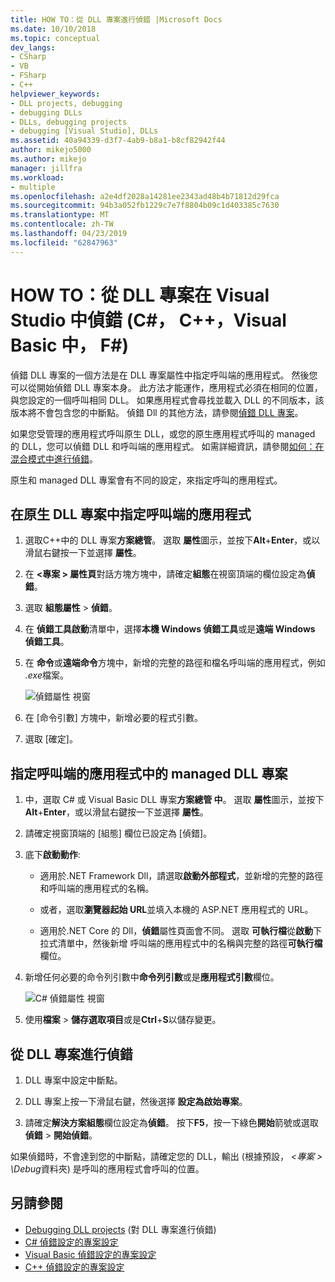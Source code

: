 ```yaml
---
title: HOW TO：從 DLL 專案進行偵錯 |Microsoft Docs
ms.date: 10/10/2018
ms.topic: conceptual
dev_langs:
- CSharp
- VB
- FSharp
- C++
helpviewer_keywords:
- DLL projects, debugging
- debugging DLLs
- DLLs, debugging projects
- debugging [Visual Studio], DLLs
ms.assetid: 40a94339-d3f7-4ab9-b8a1-b8cf82942f44
author: mikejo5000
ms.author: mikejo
manager: jillfra
ms.workload:
- multiple
ms.openlocfilehash: a2e4df2028a14281ee2343ad48b4b71812d29fca
ms.sourcegitcommit: 94b3a052fb1229c7e7f8804b09c1d403385c7630
ms.translationtype: MT
ms.contentlocale: zh-TW
ms.lasthandoff: 04/23/2019
ms.locfileid: "62847963"
---
```

# <a name="how-to-debug-from-a-dll-project-in-visual-studio-c-c-visual-basic-f"></a>HOW TO：從 DLL 專案在 Visual Studio 中偵錯 (C#， C++，Visual Basic 中， F#)

偵錯 DLL 專案的一個方法是在 DLL 專案屬性中指定呼叫端的應用程式。 然後您可以從開始偵錯 DLL 專案本身。 此方法才能運作，應用程式必須在相同的位置，與您設定的一個呼叫相同 DLL。 如果應用程式會尋找並載入 DLL 的不同版本，該版本將不會包含您的中斷點。 偵錯 Dll 的其他方法，請參閱[偵錯 DLL 專案](../debugger/debugging-dll-projects.md)。

如果您受管理的應用程式呼叫原生 DLL，或您的原生應用程式呼叫的 managed 的 DLL，您可以偵錯 DLL 和呼叫端的應用程式。 如需詳細資訊，請參閱[如何：在混合模式中進行偵錯](../debugger/how-to-debug-in-mixed-mode.md)。

原生和 managed DLL 專案會有不同的設定，來指定呼叫的應用程式。

## <a name="specify-a-calling-app-in-a-native-dll-project"></a>在原生 DLL 專案中指定呼叫端的應用程式

1. 選取C++中的 DLL 專案**方案總管**。 選取 **屬性**圖示，並按下**Alt**+**Enter**，或以滑鼠右鍵按一下並選擇 **屬性**。

1. 在  **\<專案 > 屬性頁**對話方塊方塊中，請確定**組態**在視窗頂端的欄位設定為**偵錯**。

1. 選取 **組態屬性** > **偵錯**。

1. 在 **偵錯工具啟動**清單中，選擇**本機 Windows 偵錯工具**或是**遠端 Windows 偵錯工具**。

1. 在 **命令**或**遠端命令**方塊中，新增的完整的路徑和檔名呼叫端的應用程式，例如 *.exe*檔案。

   ![偵錯屬性 視窗](../debugger/media/dbg-debugging-properties-dll.png "偵錯屬性 視窗")

1. 在 [命令引數] 方塊中，新增必要的程式引數。

1. 選取 [確定]。

## <a name="specify-a-calling-app-in-a-managed-dll-project"></a>指定呼叫端的應用程式中的 managed DLL 專案

1. 中，選取 C# 或 Visual Basic DLL 專案**方案總管 中**。 選取 **屬性**圖示，並按下**Alt**+**Enter**，或以滑鼠右鍵按一下並選擇 **屬性**。

1. 請確定視窗頂端的 [組態] 欄位已設定為 [偵錯]。

1. 底下**啟動動作**:

   - 適用於.NET Framework Dll，請選取**啟動外部程式**，並新增的完整的路徑和呼叫端的應用程式的名稱。

   - 或者，選取**瀏覽器起始 URL**並填入本機的 ASP.NET 應用程式的 URL。

   - 適用於.NET Core 的 Dll，**偵錯**屬性頁面會不同。 選取 **可執行檔**從**啟動**下拉式清單中，然後新增 呼叫端的應用程式中的名稱與完整的路徑**可執行檔**欄位。

1. 新增任何必要的命令列引數中**命令列引數**或是**應用程式引數**欄位。

   ![C# 偵錯屬性 視窗](../debugger/media/dbg-debugging-properties-dll-csharp.png "C# 偵錯屬性 視窗")

1. 使用**檔案** > **儲存選取項目**或是**Ctrl**+**S**以儲存變更。

## <a name="debug-from-the-dll-project"></a>從 DLL 專案進行偵錯

1. DLL 專案中設定中斷點。

1. DLL 專案上按一下滑鼠右鍵，然後選擇 **設定為啟始專案**。

1. 請確定**解決方案組態**欄位設定為**偵錯**。 按下**F5**，按一下綠色**開始**箭號或選取**偵錯** > **開始偵錯**。

如果偵錯時，不會達到您的中斷點，請確定您的 DLL，輸出 (根據預設， *\<專案 > \Debug*資料夾) 是呼叫的應用程式會呼叫的位置。

## <a name="see-also"></a>另請參閱
- [Debugging DLL projects](../debugger/debugging-dll-projects.md) (對 DLL 專案進行偵錯)
- [C# 偵錯設定的專案設定](../debugger/project-settings-for-csharp-debug-configurations.md)
- [Visual Basic 偵錯設定的專案設定](../debugger/project-settings-for-a-visual-basic-debug-configuration.md)
- [C++ 偵錯設定的專案設定](../debugger/project-settings-for-a-cpp-debug-configuration.md)